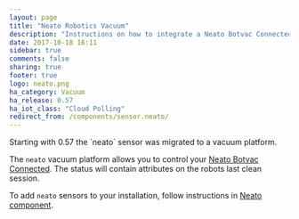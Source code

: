 ```yaml
---
layout: page
title: "Neato Robotics Vacuum"
description: "Instructions on how to integrate a Neato Botvac Connected Vacuum within Home Assistant."
date: 2017-10-18 16:11
sidebar: true
comments: false
sharing: true
footer: true
logo: neato.png
ha_category: Vacuum
ha_release: 0.57
ha_iot_class: "Cloud Polling"
redirect_from: /components/sensor.neato/
---
```


<p class='note'>
Starting with 0.57 the `neato` sensor was migrated to a vacuum platform.
</p>

The `neato` vacuum platform allows you to control your [Neato Botvac Connected](https://www.neatorobotics.com/robot-vacuum/botvac-connected-series/botvac-connected/).
The status will contain attributes on the robots last clean session.

To add `neato` sensors to your installation, follow instructions in [Neato component](/components/neato/).
